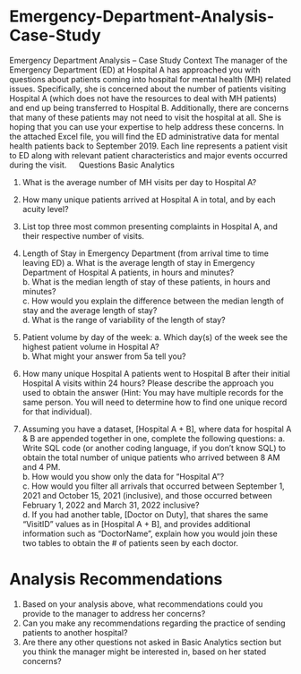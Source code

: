 # Emergency-Department-Analysis-Case-Study
Emergency Department Analysis – Case Study
Context
The manager of the Emergency Department (ED) at Hospital A has approached you with questions about patients coming into hospital for mental health (MH) related issues.  Specifically, she is concerned about the number of patients visiting Hospital A (which does not have the resources to deal with MH patients) and end up being transferred to Hospital B.  Additionally, there are concerns that many of these patients may not need to visit the hospital at all. She is hoping that you can use your expertise to help address these concerns.
In the attached Excel file, you will find the ED administrative data for mental health patients back to September 2019.  Each line represents a patient visit to ED along with relevant patient characteristics and major events occurred during the visit.
 
Questions
Basic Analytics
1.	What is the average number of MH visits per day to Hospital A?  
2.	How many unique patients arrived at Hospital A in total, and by each acuity level?  
3.	List top three most common presenting complaints in Hospital A, and their respective number of visits.
4.	Length of Stay in Emergency Department (from arrival time to time leaving ED)
a.	What is the average length of stay in Emergency Department of Hospital A patients, in hours and minutes?  
b.	What is the median length of stay of these patients, in hours and minutes?  
c.	How would you explain the difference between the median length of stay and the average length of stay?  
d.	What is the range of variability of the length of stay?  

5.	Patient volume by day of the week:
a.	Which day(s) of the week see the highest patient volume in Hospital A?  
b.	What might your answer from 5a tell you?  
6.	How many unique Hospital A patients went to Hospital B after their initial Hospital A visits within 24 hours?  Please describe the approach you used to obtain the answer (Hint: You may have multiple records for the same person.  You will need to determine how to find one unique record for that individual).
7.	Assuming you have a dataset, [Hospital A + B],  where data for hospital A & B are appended together in one, complete the following questions:
a.	Write SQL code (or another coding language, if you don’t know SQL) to obtain the total number of unique patients who arrived between 8 AM and 4 PM.  
b.	How would you show only the data for “Hospital A”?  
c.	How would you filter all arrivals that occurred between September 1, 2021 and October 15, 2021 (inclusive), and those occurred between February 1, 2022 and March 31, 2022 inclusive?  
d.	If you had another table, [Doctor on Duty], that shares the same “VisitID” values as in [Hospital A + B], and provides additional information such as “DoctorName”, explain how you would join these two tables to obtain the # of patients seen by each doctor.  
# Analysis Recommendations
1.	Based on your analysis above, what recommendations could you provide to the manager to address her concerns?  
2.	Can you make any recommendations regarding the practice of sending patients to another hospital?  
3.	Are there any other questions not asked in Basic Analytics section but you think the manager might be interested in, based on her stated concerns?  
